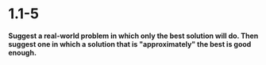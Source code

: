 # 1.1-5
**Suggest a real-world problem in which only the best solution will do. Then suggest one in which a solution that is "approximately" the best is good enough.**